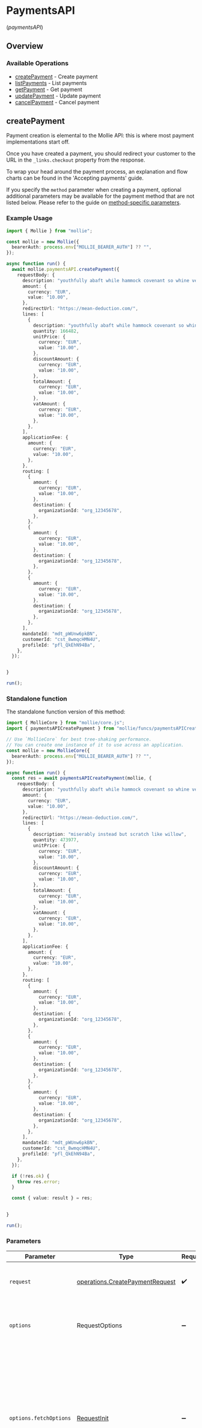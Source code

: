# PaymentsAPI
(*paymentsAPI*)

## Overview

### Available Operations

* [createPayment](#createpayment) - Create payment
* [listPayments](#listpayments) - List payments
* [getPayment](#getpayment) - Get payment
* [updatePayment](#updatepayment) - Update payment
* [cancelPayment](#cancelpayment) - Cancel payment

## createPayment

Payment creation is elemental to the Mollie API: this is where most payment implementations start off.

Once you have created a payment, you should redirect your customer to the URL in the `_links.checkout` property from the response.

To wrap your head around the payment process, an explanation and flow charts can be found in the 'Accepting payments' guide.

If you specify the `method` parameter when creating a payment, optional additional parameters may be available for the payment method that are not listed below. Please refer to the guide on [method-specific parameters](extra-payment-parameters).

### Example Usage

```typescript
import { Mollie } from "mollie";

const mollie = new Mollie({
  bearerAuth: process.env["MOLLIE_BEARER_AUTH"] ?? "",
});

async function run() {
  await mollie.paymentsAPI.createPayment({
    requestBody: {
      description: "youthfully abaft while hammock covenant so whine very modulo highly",
      amount: {
        currency: "EUR",
        value: "10.00",
      },
      redirectUrl: "https://mean-deduction.com/",
      lines: [
        {
          description: "youthfully abaft while hammock covenant so whine very modulo highly",
          quantity: 166482,
          unitPrice: {
            currency: "EUR",
            value: "10.00",
          },
          discountAmount: {
            currency: "EUR",
            value: "10.00",
          },
          totalAmount: {
            currency: "EUR",
            value: "10.00",
          },
          vatAmount: {
            currency: "EUR",
            value: "10.00",
          },
        },
      ],
      applicationFee: {
        amount: {
          currency: "EUR",
          value: "10.00",
        },
      },
      routing: [
        {
          amount: {
            currency: "EUR",
            value: "10.00",
          },
          destination: {
            organizationId: "org_12345678",
          },
        },
        {
          amount: {
            currency: "EUR",
            value: "10.00",
          },
          destination: {
            organizationId: "org_12345678",
          },
        },
        {
          amount: {
            currency: "EUR",
            value: "10.00",
          },
          destination: {
            organizationId: "org_12345678",
          },
        },
      ],
      mandateId: "mdt_pWUnw6pkBN",
      customerId: "cst_8wmqcHMN4U",
      profileId: "pfl_QkEhN94Ba",
    },
  });


}

run();
```

### Standalone function

The standalone function version of this method:

```typescript
import { MollieCore } from "mollie/core.js";
import { paymentsAPICreatePayment } from "mollie/funcs/paymentsAPICreatePayment.js";

// Use `MollieCore` for best tree-shaking performance.
// You can create one instance of it to use across an application.
const mollie = new MollieCore({
  bearerAuth: process.env["MOLLIE_BEARER_AUTH"] ?? "",
});

async function run() {
  const res = await paymentsAPICreatePayment(mollie, {
    requestBody: {
      description: "youthfully abaft while hammock covenant so whine very modulo highly",
      amount: {
        currency: "EUR",
        value: "10.00",
      },
      redirectUrl: "https://mean-deduction.com/",
      lines: [
        {
          description: "miserably instead but scratch like willow",
          quantity: 473977,
          unitPrice: {
            currency: "EUR",
            value: "10.00",
          },
          discountAmount: {
            currency: "EUR",
            value: "10.00",
          },
          totalAmount: {
            currency: "EUR",
            value: "10.00",
          },
          vatAmount: {
            currency: "EUR",
            value: "10.00",
          },
        },
      ],
      applicationFee: {
        amount: {
          currency: "EUR",
          value: "10.00",
        },
      },
      routing: [
        {
          amount: {
            currency: "EUR",
            value: "10.00",
          },
          destination: {
            organizationId: "org_12345678",
          },
        },
        {
          amount: {
            currency: "EUR",
            value: "10.00",
          },
          destination: {
            organizationId: "org_12345678",
          },
        },
        {
          amount: {
            currency: "EUR",
            value: "10.00",
          },
          destination: {
            organizationId: "org_12345678",
          },
        },
      ],
      mandateId: "mdt_pWUnw6pkBN",
      customerId: "cst_8wmqcHMN4U",
      profileId: "pfl_QkEhN94Ba",
    },
  });

  if (!res.ok) {
    throw res.error;
  }

  const { value: result } = res;

  
}

run();
```

### Parameters

| Parameter                                                                                                                                                                      | Type                                                                                                                                                                           | Required                                                                                                                                                                       | Description                                                                                                                                                                    |
| ------------------------------------------------------------------------------------------------------------------------------------------------------------------------------ | ------------------------------------------------------------------------------------------------------------------------------------------------------------------------------ | ------------------------------------------------------------------------------------------------------------------------------------------------------------------------------ | ------------------------------------------------------------------------------------------------------------------------------------------------------------------------------ |
| `request`                                                                                                                                                                      | [operations.CreatePaymentRequest](../../models/operations/createpaymentrequest.md)                                                                                             | :heavy_check_mark:                                                                                                                                                             | The request object to use for the request.                                                                                                                                     |
| `options`                                                                                                                                                                      | RequestOptions                                                                                                                                                                 | :heavy_minus_sign:                                                                                                                                                             | Used to set various options for making HTTP requests.                                                                                                                          |
| `options.fetchOptions`                                                                                                                                                         | [RequestInit](https://developer.mozilla.org/en-US/docs/Web/API/Request/Request#options)                                                                                        | :heavy_minus_sign:                                                                                                                                                             | Options that are passed to the underlying HTTP request. This can be used to inject extra headers for examples. All `Request` options, except `method` and `body`, are allowed. |
| `options.retries`                                                                                                                                                              | [RetryConfig](../../lib/utils/retryconfig.md)                                                                                                                                  | :heavy_minus_sign:                                                                                                                                                             | Enables retrying HTTP requests under certain failure conditions.                                                                                                               |

### Response

**Promise\<void\>**

### Errors

| Error Type                                  | Status Code                                 | Content Type                                |
| ------------------------------------------- | ------------------------------------------- | ------------------------------------------- |
| errors.CreatePaymentResponseBody            | 422                                         | application/hal+json                        |
| errors.CreatePaymentPaymentsAPIResponseBody | 503                                         | application/hal+json                        |
| errors.SDKError                             | 4XX, 5XX                                    | \*/\*                                       |

## listPayments

Retrieve all payments created with the current website profile.

The results are paginated.

### Example Usage

```typescript
import { Mollie } from "mollie";

const mollie = new Mollie({
  bearerAuth: process.env["MOLLIE_BEARER_AUTH"] ?? "",
});

async function run() {
  const result = await mollie.paymentsAPI.listPayments({});

  // Handle the result
  console.log(result);
}

run();
```

### Standalone function

The standalone function version of this method:

```typescript
import { MollieCore } from "mollie/core.js";
import { paymentsAPIListPayments } from "mollie/funcs/paymentsAPIListPayments.js";

// Use `MollieCore` for best tree-shaking performance.
// You can create one instance of it to use across an application.
const mollie = new MollieCore({
  bearerAuth: process.env["MOLLIE_BEARER_AUTH"] ?? "",
});

async function run() {
  const res = await paymentsAPIListPayments(mollie, {});

  if (!res.ok) {
    throw res.error;
  }

  const { value: result } = res;

  // Handle the result
  console.log(result);
}

run();
```

### Parameters

| Parameter                                                                                                                                                                      | Type                                                                                                                                                                           | Required                                                                                                                                                                       | Description                                                                                                                                                                    |
| ------------------------------------------------------------------------------------------------------------------------------------------------------------------------------ | ------------------------------------------------------------------------------------------------------------------------------------------------------------------------------ | ------------------------------------------------------------------------------------------------------------------------------------------------------------------------------ | ------------------------------------------------------------------------------------------------------------------------------------------------------------------------------ |
| `request`                                                                                                                                                                      | [operations.ListPaymentsRequest](../../models/operations/listpaymentsrequest.md)                                                                                               | :heavy_check_mark:                                                                                                                                                             | The request object to use for the request.                                                                                                                                     |
| `options`                                                                                                                                                                      | RequestOptions                                                                                                                                                                 | :heavy_minus_sign:                                                                                                                                                             | Used to set various options for making HTTP requests.                                                                                                                          |
| `options.fetchOptions`                                                                                                                                                         | [RequestInit](https://developer.mozilla.org/en-US/docs/Web/API/Request/Request#options)                                                                                        | :heavy_minus_sign:                                                                                                                                                             | Options that are passed to the underlying HTTP request. This can be used to inject extra headers for examples. All `Request` options, except `method` and `body`, are allowed. |
| `options.retries`                                                                                                                                                              | [RetryConfig](../../lib/utils/retryconfig.md)                                                                                                                                  | :heavy_minus_sign:                                                                                                                                                             | Enables retrying HTTP requests under certain failure conditions.                                                                                                               |

### Response

**Promise\<[operations.ListPaymentsResponseBody](../../models/operations/listpaymentsresponsebody.md)\>**

### Errors

| Error Type                      | Status Code                     | Content Type                    |
| ------------------------------- | ------------------------------- | ------------------------------- |
| errors.ListPaymentsResponseBody | 400                             | application/hal+json            |
| errors.SDKError                 | 4XX, 5XX                        | \*/\*                           |

## getPayment

Retrieve a single payment object by its payment ID.

### Example Usage

```typescript
import { Mollie } from "mollie";

const mollie = new Mollie({
  bearerAuth: process.env["MOLLIE_BEARER_AUTH"] ?? "",
});

async function run() {
  const result = await mollie.paymentsAPI.getPayment({
    id: "tr_7UhSN1zuXS",
  });

  // Handle the result
  console.log(result);
}

run();
```

### Standalone function

The standalone function version of this method:

```typescript
import { MollieCore } from "mollie/core.js";
import { paymentsAPIGetPayment } from "mollie/funcs/paymentsAPIGetPayment.js";

// Use `MollieCore` for best tree-shaking performance.
// You can create one instance of it to use across an application.
const mollie = new MollieCore({
  bearerAuth: process.env["MOLLIE_BEARER_AUTH"] ?? "",
});

async function run() {
  const res = await paymentsAPIGetPayment(mollie, {
    id: "tr_7UhSN1zuXS",
  });

  if (!res.ok) {
    throw res.error;
  }

  const { value: result } = res;

  // Handle the result
  console.log(result);
}

run();
```

### Parameters

| Parameter                                                                                                                                                                      | Type                                                                                                                                                                           | Required                                                                                                                                                                       | Description                                                                                                                                                                    |
| ------------------------------------------------------------------------------------------------------------------------------------------------------------------------------ | ------------------------------------------------------------------------------------------------------------------------------------------------------------------------------ | ------------------------------------------------------------------------------------------------------------------------------------------------------------------------------ | ------------------------------------------------------------------------------------------------------------------------------------------------------------------------------ |
| `request`                                                                                                                                                                      | [operations.GetPaymentRequest](../../models/operations/getpaymentrequest.md)                                                                                                   | :heavy_check_mark:                                                                                                                                                             | The request object to use for the request.                                                                                                                                     |
| `options`                                                                                                                                                                      | RequestOptions                                                                                                                                                                 | :heavy_minus_sign:                                                                                                                                                             | Used to set various options for making HTTP requests.                                                                                                                          |
| `options.fetchOptions`                                                                                                                                                         | [RequestInit](https://developer.mozilla.org/en-US/docs/Web/API/Request/Request#options)                                                                                        | :heavy_minus_sign:                                                                                                                                                             | Options that are passed to the underlying HTTP request. This can be used to inject extra headers for examples. All `Request` options, except `method` and `body`, are allowed. |
| `options.retries`                                                                                                                                                              | [RetryConfig](../../lib/utils/retryconfig.md)                                                                                                                                  | :heavy_minus_sign:                                                                                                                                                             | Enables retrying HTTP requests under certain failure conditions.                                                                                                               |

### Response

**Promise\<[operations.GetPaymentResponseBody](../../models/operations/getpaymentresponsebody.md)\>**

### Errors

| Error Type                    | Status Code                   | Content Type                  |
| ----------------------------- | ----------------------------- | ----------------------------- |
| errors.GetPaymentResponseBody | 404                           | application/hal+json          |
| errors.SDKError               | 4XX, 5XX                      | \*/\*                         |

## updatePayment

Certain details of an existing payment can be updated.

For an in-depth explanation of each parameter, see [Create payment](create-payment).

### Example Usage

```typescript
import { Mollie } from "mollie";

const mollie = new Mollie({
  bearerAuth: process.env["MOLLIE_BEARER_AUTH"] ?? "",
});

async function run() {
  await mollie.paymentsAPI.updatePayment({
    id: "tr_7UhSN1zuXS",
  });


}

run();
```

### Standalone function

The standalone function version of this method:

```typescript
import { MollieCore } from "mollie/core.js";
import { paymentsAPIUpdatePayment } from "mollie/funcs/paymentsAPIUpdatePayment.js";

// Use `MollieCore` for best tree-shaking performance.
// You can create one instance of it to use across an application.
const mollie = new MollieCore({
  bearerAuth: process.env["MOLLIE_BEARER_AUTH"] ?? "",
});

async function run() {
  const res = await paymentsAPIUpdatePayment(mollie, {
    id: "tr_7UhSN1zuXS",
  });

  if (!res.ok) {
    throw res.error;
  }

  const { value: result } = res;

  
}

run();
```

### Parameters

| Parameter                                                                                                                                                                      | Type                                                                                                                                                                           | Required                                                                                                                                                                       | Description                                                                                                                                                                    |
| ------------------------------------------------------------------------------------------------------------------------------------------------------------------------------ | ------------------------------------------------------------------------------------------------------------------------------------------------------------------------------ | ------------------------------------------------------------------------------------------------------------------------------------------------------------------------------ | ------------------------------------------------------------------------------------------------------------------------------------------------------------------------------ |
| `request`                                                                                                                                                                      | [operations.UpdatePaymentRequest](../../models/operations/updatepaymentrequest.md)                                                                                             | :heavy_check_mark:                                                                                                                                                             | The request object to use for the request.                                                                                                                                     |
| `options`                                                                                                                                                                      | RequestOptions                                                                                                                                                                 | :heavy_minus_sign:                                                                                                                                                             | Used to set various options for making HTTP requests.                                                                                                                          |
| `options.fetchOptions`                                                                                                                                                         | [RequestInit](https://developer.mozilla.org/en-US/docs/Web/API/Request/Request#options)                                                                                        | :heavy_minus_sign:                                                                                                                                                             | Options that are passed to the underlying HTTP request. This can be used to inject extra headers for examples. All `Request` options, except `method` and `body`, are allowed. |
| `options.retries`                                                                                                                                                              | [RetryConfig](../../lib/utils/retryconfig.md)                                                                                                                                  | :heavy_minus_sign:                                                                                                                                                             | Enables retrying HTTP requests under certain failure conditions.                                                                                                               |

### Response

**Promise\<void\>**

### Errors

| Error Type                                  | Status Code                                 | Content Type                                |
| ------------------------------------------- | ------------------------------------------- | ------------------------------------------- |
| errors.UpdatePaymentResponseBody            | 404                                         | application/hal+json                        |
| errors.UpdatePaymentPaymentsAPIResponseBody | 422                                         | application/hal+json                        |
| errors.SDKError                             | 4XX, 5XX                                    | \*/\*                                       |

## cancelPayment

Depending on the payment method, you may be able to cancel a payment for a certain amount of time — usually until the next business day or as long as the payment status is open.

Payments may also be canceled manually from the Mollie Dashboard.

The `isCancelable` property on the [Payment object](get-payment) will indicate if the payment can be canceled.

### Example Usage

```typescript
import { Mollie } from "mollie";

const mollie = new Mollie({
  bearerAuth: process.env["MOLLIE_BEARER_AUTH"] ?? "",
});

async function run() {
  await mollie.paymentsAPI.cancelPayment({
    id: "tr_7UhSN1zuXS",
  });


}

run();
```

### Standalone function

The standalone function version of this method:

```typescript
import { MollieCore } from "mollie/core.js";
import { paymentsAPICancelPayment } from "mollie/funcs/paymentsAPICancelPayment.js";

// Use `MollieCore` for best tree-shaking performance.
// You can create one instance of it to use across an application.
const mollie = new MollieCore({
  bearerAuth: process.env["MOLLIE_BEARER_AUTH"] ?? "",
});

async function run() {
  const res = await paymentsAPICancelPayment(mollie, {
    id: "tr_7UhSN1zuXS",
  });

  if (!res.ok) {
    throw res.error;
  }

  const { value: result } = res;

  
}

run();
```

### Parameters

| Parameter                                                                                                                                                                      | Type                                                                                                                                                                           | Required                                                                                                                                                                       | Description                                                                                                                                                                    |
| ------------------------------------------------------------------------------------------------------------------------------------------------------------------------------ | ------------------------------------------------------------------------------------------------------------------------------------------------------------------------------ | ------------------------------------------------------------------------------------------------------------------------------------------------------------------------------ | ------------------------------------------------------------------------------------------------------------------------------------------------------------------------------ |
| `request`                                                                                                                                                                      | [operations.CancelPaymentRequest](../../models/operations/cancelpaymentrequest.md)                                                                                             | :heavy_check_mark:                                                                                                                                                             | The request object to use for the request.                                                                                                                                     |
| `options`                                                                                                                                                                      | RequestOptions                                                                                                                                                                 | :heavy_minus_sign:                                                                                                                                                             | Used to set various options for making HTTP requests.                                                                                                                          |
| `options.fetchOptions`                                                                                                                                                         | [RequestInit](https://developer.mozilla.org/en-US/docs/Web/API/Request/Request#options)                                                                                        | :heavy_minus_sign:                                                                                                                                                             | Options that are passed to the underlying HTTP request. This can be used to inject extra headers for examples. All `Request` options, except `method` and `body`, are allowed. |
| `options.retries`                                                                                                                                                              | [RetryConfig](../../lib/utils/retryconfig.md)                                                                                                                                  | :heavy_minus_sign:                                                                                                                                                             | Enables retrying HTTP requests under certain failure conditions.                                                                                                               |

### Response

**Promise\<void\>**

### Errors

| Error Type                                  | Status Code                                 | Content Type                                |
| ------------------------------------------- | ------------------------------------------- | ------------------------------------------- |
| errors.CancelPaymentResponseBody            | 404                                         | application/hal+json                        |
| errors.CancelPaymentPaymentsAPIResponseBody | 422                                         | application/hal+json                        |
| errors.SDKError                             | 4XX, 5XX                                    | \*/\*                                       |